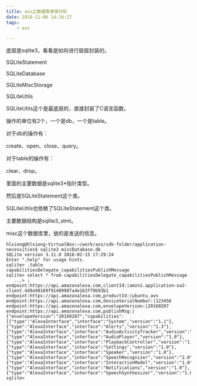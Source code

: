 ```yaml
---
title: avs之数据库使用分析
date: 2018-11-06 14:18:27
tags:
	- avs

---
```




底层是sqlite3，看看是如何进行层层封装的。

SQLiteStatement

SQLiteDatabase

SQLiteMiscStorage

SQLiteUtils



SQLiteUtils这个是最底层的，直接封装了C语言函数。

操作的单位有2个，一个是db，一个是table。

对于db的操作有：

create、open、close、query。

对于table的操作有：

clear、drop。

里面的主要数据是sqlite3*指针类型。



然后是SQLiteStatement这个类。

SQLiteUtils也依赖了SQLiteStatement这个类。

主要数据结构是sqlite3_stmt。



misc这个数据库里，放的是发送的信息。

```
hlxiong@hlxiong-VirtualBox:~/work/avs/sdk-folder/application-necessities$ sqlite3 miscDatabase.db 
SQLite version 3.11.0 2016-02-15 17:29:24
Enter ".help" for usage hints.
sqlite> .table
capabilitiesDelegate_capabilitiesPublishMessage
sqlite> select * from capabilitiesDelegate_capabilitiesPublishMessage
   ...> ;
endpoint:https://api.amazonalexa.com,clientId:|amzn1.application-oa2-client.4d9a98169f91409987a4e163ff9b93b1
endpoint:https://api.amazonalexa.com,productId:|ubuntu_avs
endpoint:https://api.amazonalexa.com,deviceSerialNumber:|123456
endpoint:https://api.amazonalexa.com,envelopeVersion:|20160207
endpoint:https://api.amazonalexa.com,publishMsg:|{"envelopeVersion":"20160207","capabilities":[{"type":"AlexaInterface","interface":"System","version":"1.1"},{"type":"AlexaInterface","interface":"Alerts","version":"1.3"},{"type":"AlexaInterface","interface":"AudioActivityTracker","version":"1.0"},{"type":"AlexaInterface","interface":"AudioPlayer","version":"1.0"},{"type":"AlexaInterface","interface":"PlaybackController","version":"1.1"},{"type":"AlexaInterface","interface":"Settings","version":"1.0"},{"type":"AlexaInterface","interface":"Speaker","version":"1.0"},{"type":"AlexaInterface","interface":"SpeechRecognizer","version":"2.0"},{"type":"AlexaInterface","interface":"InteractionModel","version":"1.0"},{"type":"AlexaInterface","interface":"Notifications","version":"1.0"},{"type":"AlexaInterface","interface":"SpeechSynthesizer","version":"1.0"}]}
sqlite> 
```

